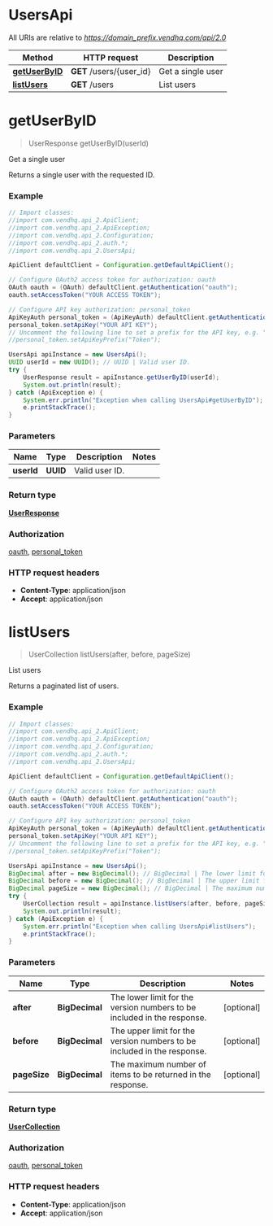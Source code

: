 # UsersApi

All URIs are relative to *https://domain_prefix.vendhq.com/api/2.0*

Method | HTTP request | Description
------------- | ------------- | -------------
[**getUserByID**](UsersApi.md#getUserByID) | **GET** /users/{user_id} | Get a single user
[**listUsers**](UsersApi.md#listUsers) | **GET** /users | List users


<a name="getUserByID"></a>
# **getUserByID**
> UserResponse getUserByID(userId)

Get a single user

Returns a single user with the requested ID.

### Example
```java
// Import classes:
//import com.vendhq.api_2.ApiClient;
//import com.vendhq.api_2.ApiException;
//import com.vendhq.api_2.Configuration;
//import com.vendhq.api_2.auth.*;
//import com.vendhq.api_2.UsersApi;

ApiClient defaultClient = Configuration.getDefaultApiClient();

// Configure OAuth2 access token for authorization: oauth
OAuth oauth = (OAuth) defaultClient.getAuthentication("oauth");
oauth.setAccessToken("YOUR ACCESS TOKEN");

// Configure API key authorization: personal_token
ApiKeyAuth personal_token = (ApiKeyAuth) defaultClient.getAuthentication("personal_token");
personal_token.setApiKey("YOUR API KEY");
// Uncomment the following line to set a prefix for the API key, e.g. "Token" (defaults to null)
//personal_token.setApiKeyPrefix("Token");

UsersApi apiInstance = new UsersApi();
UUID userId = new UUID(); // UUID | Valid user ID.
try {
    UserResponse result = apiInstance.getUserByID(userId);
    System.out.println(result);
} catch (ApiException e) {
    System.err.println("Exception when calling UsersApi#getUserByID");
    e.printStackTrace();
}
```

### Parameters

Name | Type | Description  | Notes
------------- | ------------- | ------------- | -------------
 **userId** | **UUID**| Valid user ID. |

### Return type

[**UserResponse**](UserResponse.md)

### Authorization

[oauth](../README.md#oauth), [personal_token](../README.md#personal_token)

### HTTP request headers

 - **Content-Type**: application/json
 - **Accept**: application/json

<a name="listUsers"></a>
# **listUsers**
> UserCollection listUsers(after, before, pageSize)

List users

Returns a paginated list of users.

### Example
```java
// Import classes:
//import com.vendhq.api_2.ApiClient;
//import com.vendhq.api_2.ApiException;
//import com.vendhq.api_2.Configuration;
//import com.vendhq.api_2.auth.*;
//import com.vendhq.api_2.UsersApi;

ApiClient defaultClient = Configuration.getDefaultApiClient();

// Configure OAuth2 access token for authorization: oauth
OAuth oauth = (OAuth) defaultClient.getAuthentication("oauth");
oauth.setAccessToken("YOUR ACCESS TOKEN");

// Configure API key authorization: personal_token
ApiKeyAuth personal_token = (ApiKeyAuth) defaultClient.getAuthentication("personal_token");
personal_token.setApiKey("YOUR API KEY");
// Uncomment the following line to set a prefix for the API key, e.g. "Token" (defaults to null)
//personal_token.setApiKeyPrefix("Token");

UsersApi apiInstance = new UsersApi();
BigDecimal after = new BigDecimal(); // BigDecimal | The lower limit for the version numbers to be included in the response.
BigDecimal before = new BigDecimal(); // BigDecimal | The upper limit for the version numbers to be included in the response.
BigDecimal pageSize = new BigDecimal(); // BigDecimal | The maximum number of items to be returned in the response.
try {
    UserCollection result = apiInstance.listUsers(after, before, pageSize);
    System.out.println(result);
} catch (ApiException e) {
    System.err.println("Exception when calling UsersApi#listUsers");
    e.printStackTrace();
}
```

### Parameters

Name | Type | Description  | Notes
------------- | ------------- | ------------- | -------------
 **after** | **BigDecimal**| The lower limit for the version numbers to be included in the response. | [optional]
 **before** | **BigDecimal**| The upper limit for the version numbers to be included in the response. | [optional]
 **pageSize** | **BigDecimal**| The maximum number of items to be returned in the response. | [optional]

### Return type

[**UserCollection**](UserCollection.md)

### Authorization

[oauth](../README.md#oauth), [personal_token](../README.md#personal_token)

### HTTP request headers

 - **Content-Type**: application/json
 - **Accept**: application/json

